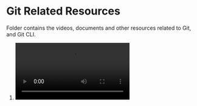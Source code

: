 # Git Related Resources

Folder contains the videos, documents and other
resources related to Git, and Git CLI.

1. ![Git Pull Request & Merge](how_to_work_with_gh_pr.mp4)
